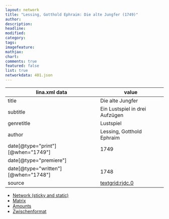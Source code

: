 ```yaml
---
layout: network
title: "Lessing, Gotthold Ephraim: Die alte Jungfer (1749)"
author:
description:
headline:
modified:
category:
tags:
imagefeature: 
mathjax: 
chart: 
comments: true
featured: false
list: true
networkdata: 401.json
---
```

lina.xml data  | value
------------- | -------------
title|Die alte Jungfer
subtitle|Ein Lustspiel in drei Aufzügen
genretitle|Lustspiel
author|Lessing, Gotthold Ephraim
date[@type="print"][@when="1749"]|1749
date[@type="premiere"]|
date[@type="written"][@when="1748"]|1748
source|[textgrid:rjdc.0](https://textgridlab.org/1.0/tgcrud-public/rest/textgrid:rjdc.0/data)



* [Network (sticky and static)](/linas/network401)
* [Matrix](/linas/matrix401)
* [Amounts](/linas/amount401)
* [Zwischenformat](/linas/lina401 )
